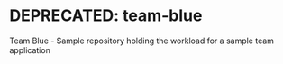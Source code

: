 # DEPRECATED: team-blue
Team Blue - Sample repository holding the workload for a sample team application

